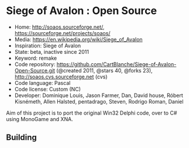# Siege of Avalon : Open Source

- Home: http://soaos.sourceforge.net/, https://sourceforge.net/projects/soaos/
- Media: https://en.wikipedia.org/wiki/Siege_of_Avalon
- Inspiration: Siege of Avalon
- State: beta, inactive since 2011
- Keyword: remake
- Code repository: https://github.com/CartBlanche/Siege-of-Avalon-Open-Source.git (@created 2011, @stars 40, @forks 23), http://soaos.cvs.sourceforge.net (cvs)
- Code language: Pascal
- Code license: Custom (NC)
- Developer: Dominique Louis, Jason Farmer, Dan, David house, Róbert Kisnémeth, Allen Halsted, pentadrago, Steven, Rodrigo Roman, Daniel <Vampo Rainze>

Aim of this project is to port the original Win32 Delphi code, over to C# using MonoGame and XNA.

## Building
